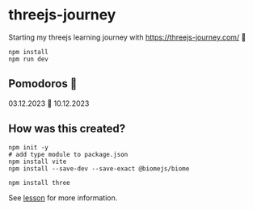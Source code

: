# threejs-journey

Starting my threejs learning journey with https://threejs-journey.com/ 🎉 


```
npm install
npm run dev
```

## Pomodoros 🍅

03.12.2023 🍅
10.12.2023

## How was this created?

```
npm init -y
# add type module to package.json
npm install vite
npm install --save-dev --save-exact @biomejs/biome

npm install three
```

See [lesson](https://threejs-journey.com/lessons/first-threejs-project#) for more information.